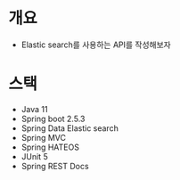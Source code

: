 # 개요

- Elastic search를 사용하는 API를 작성해보자

# 스택

- Java 11
- Spring boot 2.5.3
- Spring Data Elastic search
- Spring MVC
- Spring HATEOS
- JUnit 5
- Spring REST Docs
